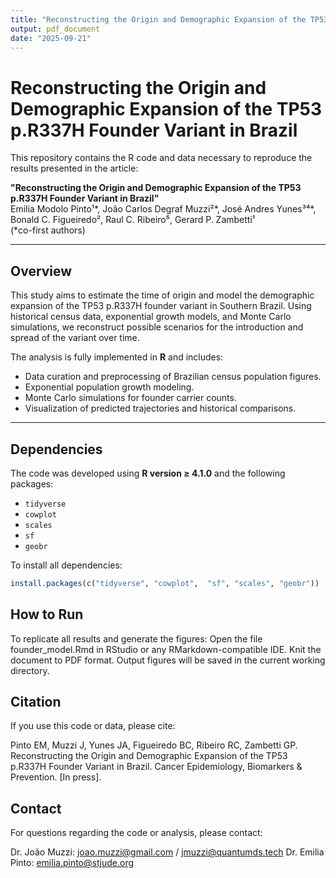 ```yaml
---
title: "Reconstructing the Origin and Demographic Expansion of the TP53 p.R337H Founder Variant in Brazil"
output: pdf_document
date: "2025-09-21"
---
```


# Reconstructing the Origin and Demographic Expansion of the TP53 p.R337H Founder Variant in Brazil

This repository contains the R code and data necessary to reproduce the results presented in the article:

**"Reconstructing the Origin and Demographic Expansion of the TP53 p.R337H Founder Variant in Brazil"**  
Emilia Modolo Pinto¹*, João Carlos Degraf Muzzi²*, José Andres Yunes³⁴*, Bonald C. Figueiredo², Raul C. Ribeiro⁵, Gerard P. Zambetti¹  
(*co-first authors)

---

## Overview

This study aims to estimate the time of origin and model the demographic expansion of the TP53 p.R337H founder variant in Southern Brazil. Using historical census data, exponential growth models, and Monte Carlo simulations, we reconstruct possible scenarios for the introduction and spread of the variant over time.

The analysis is fully implemented in **R** and includes:

- Data curation and preprocessing of Brazilian census population figures.
- Exponential population growth modeling.
- Monte Carlo simulations for founder carrier counts.
- Visualization of predicted trajectories and historical comparisons.

---

## Dependencies

The code was developed using **R version ≥ 4.1.0** and the following packages:

- `tidyverse`
- `cowplot`
- `scales`
- `sf`
- `geobr`

To install all dependencies:

```r
install.packages(c("tidyverse", "cowplot",  "sf", "scales", "geobr"))
```                  

## How to Run

To replicate all results and generate the figures:
  Open the file founder_model.Rmd in RStudio or any RMarkdown-compatible IDE.
  Knit the document to PDF format.
  Output figures will be saved in the current working directory.  

## Citation

If you use this code or data, please cite:

Pinto EM, Muzzi J, Yunes JA, Figueiredo BC, Ribeiro RC, Zambetti GP.
Reconstructing the Origin and Demographic Expansion of the TP53 p.R337H Founder Variant in Brazil.
Cancer Epidemiology, Biomarkers & Prevention. [In press].

## Contact

For questions regarding the code or analysis, please contact:

Dr. João Muzzi: joao.muzzi@gmail.com / jmuzzi@quantumds.tech
Dr. Emilia Pinto: emilia.pinto@stjude.org

